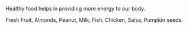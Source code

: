 Healthy food helps in providing more energy to our body.










Fresh Fruit, Almonds, Peanut, Milk, Fish, Chicken, Salsa, Pumpkin seeds.


